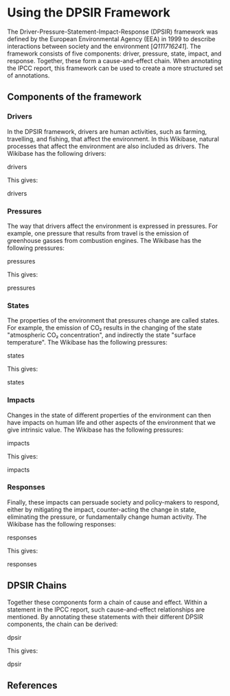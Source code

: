 # Using the DPSIR Framework

The Driver-Pressure-Statement-Impact-Response (DPSIR) framework was defined by the European Environmental Agency (EEA) in 1999 to describe interactions between society and the environment [<cite>Q111716241</cite>]. The framework consists of five components: driver, pressure, state, impact, and response. Together, these form a cause-and-effect chain. When annotating the IPCC report, this framework can be used to create a more structured set of annotations.

## Components of the framework

### Drivers

In the DPSIR framework, <topic>driver</topic>s are human activities, such as farming, travelling, and fishing, that affect the environment. In this Wikibase, natural processes that affect the environment are also included as drivers. The Wikibase has the following drivers:

<sparql>drivers</sparql>

This gives:

<out>drivers</out>

### Pressures

The way that drivers affect the environment is expressed in <topic>pressure</topic>s. For example, one pressure that results from travel is the emission of greenhouse gasses from combustion engines. The Wikibase has the following pressures:

<sparql>pressures</sparql>

This gives:

<out>pressures</out>

### States

The properties of the environment that pressures change are called <topic>state</topic>s. For example, the emission of CO₂ results in the changing of the state "atmospheric CO₂ concentration", and indirectly the state "surface temperature". The Wikibase has the following pressures:

<sparql>states</sparql>

This gives:

<out>states</out>

### Impacts

Changes in the state of different properties of the environment can then have <topic>impact</topic>s on human life and other aspects of the environment that we give intrinsic value. The Wikibase has the following pressures:

<sparql>impacts</sparql>

This gives:

<out>impacts</out>

### Responses

Finally, these impacts can persuade society and policy-makers to respond, either by mitigating the impact, counter-acting the change in state, eliminating the pressure, or fundamentally change human activity. The Wikibase has the following responses:

<sparql>responses</sparql>

This gives:

<out>responses</out>

## DPSIR Chains

Together these components form a chain of cause and effect. Within a statement in the IPCC report, such cause-and-effect relationships are mentioned. By annotating these statements with their different DPSIR components, the chain can be derived:

<sparql>dpsir</sparql>

This gives:

<out>dpsir</out>

## References

<references/>
